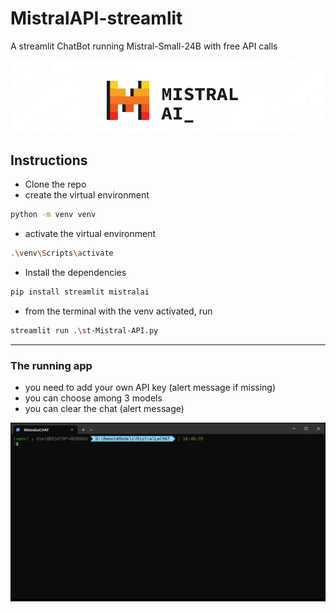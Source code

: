 # MistralAPI-streamlit
A streamlit ChatBot running Mistral-Small-24B with free API calls

<img src='https://github.com/fabiomatricardi/MistralAPI-streamlit/raw/main/mistralai.png' width=950>


## Instructions

- Clone the repo
- create the virtual environment
```bash
python -m venv venv
```
- activate the virtual environment
```bash
.\venv\Scripts\activate
```
- Install the dependencies
```bash
pip install streamlit mistralai 
```
- from the terminal with the venv activated, run
```bash
streamlit run .\st-Mistral-API.py
```

---


### The running app
- you need to add your own API key (alert message if missing)
- you can choose among 3 models
- you can clear the chat (alert message)
<img src='https://github.com/fabiomatricardi/Mistral-DesktopApp/raw/main/st-DeskApp-create_SM.gif' width=950>
